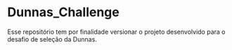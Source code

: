 # Dunnas_Challenge
Esse repositório tem por finalidade versionar o projeto desenvolvido para o desafio de seleção da Dunnas.
